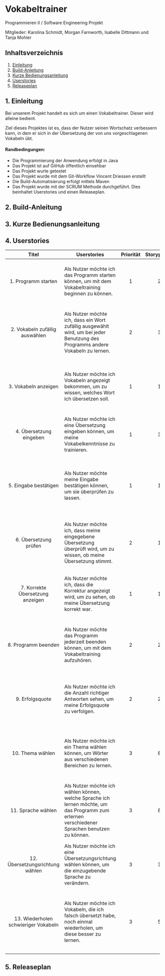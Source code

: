# Vokabeltrainer

Programmieren II / Software Engineering Projekt

Mitglieder: Karolina Schmidt, Morgan Farnworth, Isabelle Dittmann und Tanja Mohler

## Inhaltsverzeichnis

1. [Einleitung](#einleitung)
1. [Build-Anleitung](#build-anleitung)
1. [Kurze Bedienungsanleitung](#bedienungsanleitung)
1. [Userstories](#userstories)
1. [Releaseplan](#releaseplan)

## 1. Einleitung
Bei unserem Projekt handelt es sich um einen Vokabeltrainer. Dieser wird alleine bedient.

Ziel dieses Projektes ist es, dass der Nutzer seinen Wortschatz verbessern kann, in dem er sich in der Übersetzung der von uns vorgeschlagenen Vokabeln übt.

#### Randbedingungen:
- Die Programmierung der Anwendung erfolgt in Java
- Das Projekt ist auf GitHub öffentlich einsehbar
- Das Projekt wurte getestet
- Das Projekt wurde mit dem Git-Workflow Vincent Driessen erstellt
- Die Build-Automatisierung erfolgt mittels Maven
- Das Projekt wurde mit der SCRUM Methode durchgeführt. Dies beinhaltet Userstories und einen Releaseplan.

## 2. Build-Anleitung

## 3. Kurze Bedienungsanleitung

## 4. Userstories
| **Titel** |   **Userstories**  |  **Priorität** | **Storypoints** | **Akzeptanzkriterien** |
|:-----:|------|:-:|:-:|-----|
| 1. Programm starten | Als Nutzer möchte ich das Programm starten können, um mit dem Vokabeltraining beginnen zu können. | 1 | 2 | Angenommen das Programm ist bereit, gestartet zu werden, wenn der Start-Button gedrückt wird, dann startet das Programm. |
| 2. Vokabeln zufällig auswählen | Als Nutzer möchte ich, dass ein Wort zufällig ausgewählt wird, um bei jeder Benutzung des Programms andere Vokabeln zu lernen. | 2 | 3 | Angenommen das Programm wurde gestartet, wenn ein Wort zufällig ausgewählt wird, dann wird dem Nutzer dieses Wort zur Übersetzung angezeigt.|
| 3. Vokabeln anzeigen | Als Nutzer möchte ich Vokabeln angezeigt bekommen, um zu wissen, welches Wort ich übersetzen soll.| 1 | 1 | Angenommen das Programm hat ein Wort ausgewählt, wenn dieses Wort zur Übersetzung angezeigt wird, dann wird der Nutzer zur Eingabe aufgefordert. |
| 4. Übersetzung eingeben | Als Nutzer möchte ich eine Übersetzung eingeben können, um meine Vokabelkenntnisse zu trainieren. | 1 | 3 | Angenommen ein zu übersetzendes Wort wird angezeigt, wenn der Nutzer seine Übersetzung eingibt, dann trainiert er seine Vokabelkenntnisse. |
| 5. Eingabe bestätigen | Als Nutzer möchte meine Eingabe bestätigen können, um sie überprüfen zu lassen. | 1 | 1 | Angenommen die Übersetzung des angezeigten Wortes wurde eingegeben, wenn der Nutzer seine Eingabe bestätigt, dann wird die Eingabe angenommen. |
| 6. Übersetzung prüfen | Als Nutzer möchte ich, dass meine eingegebene Übersetzung überprüft wird, um zu wissen, ob meine Übersetzung stimmt. | 2 | 1 | Angenommen eine Übersetzung wurde eingegeben, wenn das Programm die Richtigkeit der Eingabe prüft, dann wird dem Nutzer mitgeteilt, ob seine Eingabe korrekt war. |
| 7. Korrekte Übersetzung anzeigen | Als Nutzer möchte ich, dass die Korrektur angezeigt wird, um zu sehen, ob meine Übersetzung korrekt war. | 1 | 1 | Angenommen die Eingabe wurde bestätigt, wenn eine Übersetzung eingegeben wurde, dann wird die korrekte Lösung angezeigt. |
| 8. Programm beenden | Als Nutzer möchte das Programm jederzeit beenden können, um mit dem Vokabeltraining aufzuhören. | 2 | 2 | Angenommen das Vokabeltraining ist aktiv, wenn der Nutzer das Vokabeltraining beendet, dann wird dem Nutzer seine Erfolgsquote angezeigt. |
| 9. Erfolgsquote | Als Nutzer möchte ich die Anzahl richtiger Antworten sehen, um meine Erfolgsquote zu verfolgen. | 2 | 2 | Angenommen das Programm wird beendet, wenn ein Vokabeltraining absolviert wurde, dann wird die Anzahl richtiger Antworten angezeigt. |
| 10. Thema wählen | Als Nutzer möchte ich ein Thema wählen können, um Wörter aus verschiedenen Bereichen zu lernen. | 3 | 8 | Angenommen das Programm wurde geöffnet, wenn der Nutzer ein Thema wählt, dann werden nur Wörter aus dem zugehörigen Bereich zur Übersetzung ausgewählt. |
| 11. Sprache wählen | Als Nutzer möchte ich wählen können, welche Sprache ich lernen möchte, um das Programm zum erlernen verschiedener Sprachen benutzen zu können. | 3 | 8 | Angenommen das Programm wurde geöffnet, wenn der Nutzer die zu erlernende Sprache wählt, dann wird die Korrektur für die jeweilige Sprache vorgenommen. |
| 12. Übersetzungsrichtung wählen | Als Nutzer möchte ich eine Übersetzungsrichtung wählen können, um die einzugebende Sprache zu verändern. | 3 | 3 | Angenommen das Programm wurde geöffnet, wenn der Nutzer die Übersetzungsrichtung wählt, dann wird die einzugebende Sprache angepasst. |
| 13. Wiederholen schwieriger Vokabeln | Als Nutzer möchte ich Vokabeln, die ich falsch übersetzt habe, noch einmal wiederholen, um diese besser zu lernen. | 3 | 5 | Angenommen eine Übersetzung war inkorrekt, wenn der Nutzer alle zum jeweiligen Thema gehörenden Wörter einmal übersetzt hat, dann werden diese Vokabeln erneut abgefragt. |




## 5. Releaseplan
